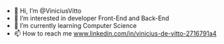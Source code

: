 - 👋 Hi, I’m @ViniciusVitto
- 👀 I’m interested in developer Front-End and Back-End
- 🌱 I’m currently learning Computer Science
- 📫 How to reach me www.linkedin.com/in/vinicius-de-vitto-2716791a4

<!---
ViniciusVitto/ViniciusVitto is a ✨ special ✨ repository because its `README.md` (this file) appears on your GitHub profile.
You can click the Preview link to take a look at your changes.
--->

